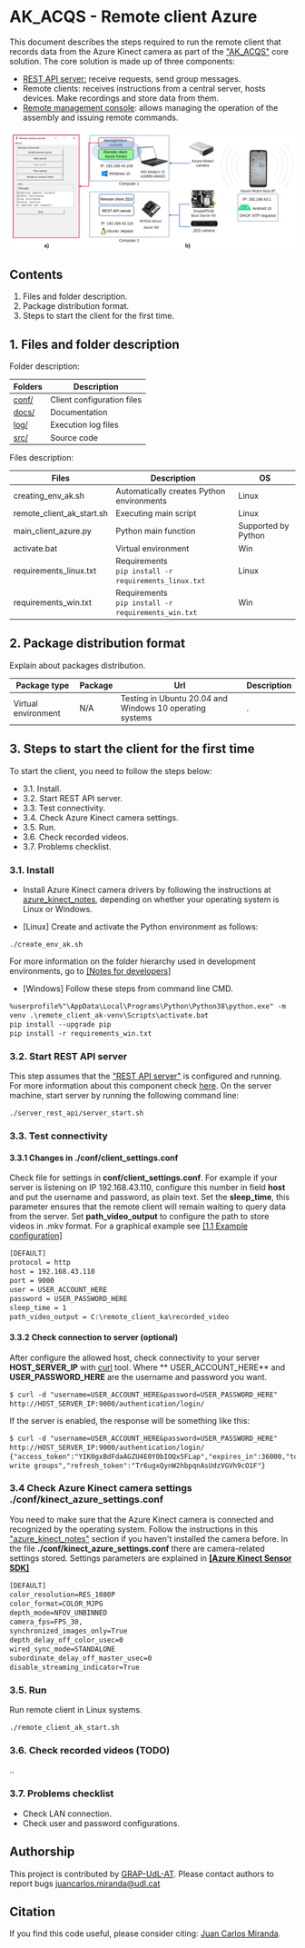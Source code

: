 # AK_ACQS - Remote client Azure

This document describes the steps required to run the remote client that records data from the Azure Kinect camera as
part of the ["AK_ACQS"](https://github.com/GRAP-UdL-AT/ak_acquisition_system) core solution. The core solution is made
up of three components:

* [REST API server:](https://github.com/GRAP-UdL-AT/ak_acquisition_system/tree/main/server_rest_api/) receive requests,
  send group messages.
* Remote clients: receives instructions from a central server, hosts devices. Make recordings and store data from them.
* [Remote management console](https://github.com/GRAP-UdL-AT/ak_acquisition_system/tree/main/remote_management_console):
  allows managing the operation of the assembly and issuing remote commands.

![REMOTE_CLIENT_AK](https://github.com/GRAP-UdL-AT/ak_acquisition_system/blob/main/remote_client_ak/docs/img/remote_client_azure_presentation.png?raw=true)

## Contents

1. Files and folder description.
2. Package distribution format.
3. Steps to start the client for the first time.

## 1. Files and folder description

Folder description:

| Folders                    | Description            |
|---------------------------|-------------------------|
| [conf/](https://github.com/GRAP-UdL-AT/ak_acquisition_system/tree/main/remote_client_ak/conf/) | Client configuration files |
| [docs/](https://github.com/GRAP-UdL-AT/ak_acquisition_system/tree/main/remote_client_ak/docs/) | Documentation |
| [log/](https://github.com/GRAP-UdL-AT/ak_acquisition_system/tree/main/remote_client_ak/log/) | Execution log files |
| [src/](https://github.com/GRAP-UdL-AT/ak_acquisition_system/tree/main/remote_client_ak/src/) | Source code |

Files description:

| Files                    | Description              | OS |
|---------------------------|-------------------------|---|
| creating_env_ak.sh | Automatically creates Python environments | Linux |
| remote_client_ak_start.sh | Executing main script | Linux |
| main_client_azure.py | Python main function | Supported by Python |
| activate.bat | Virtual environment | Win |
| requirements_linux.txt | Requirements <br>```pip install -r requirements_linux.txt``` | Linux |
| requirements_win.txt | Requirements <br>```pip install -r requirements_win.txt``` | Win |

## 2. Package distribution format

Explain about packages distribution.

| Package type | Package |  Url |  Description | 
|--------------|---------|------|------|
| Virtual environment          | N/A    | Testing in Ubuntu 20.04 and Windows 10 operating systems | . |

## 3. Steps to start the client for the first time

To start the client, you need to follow the steps below:

* 3.1. Install.
* 3.2. Start REST API server.
* 3.3. Test connectivity.
* 3.4. Check Azure Kinect camera settings.
* 3.5. Run.
* 3.6. Check recorded videos.
* 3.7. Problems checklist.

### 3.1. Install

* Install Azure Kinect camera drivers by following the instructions
  at [azure_kinect_notes](https://github.com/juancarlosmiranda/azure_kinect_notes), depending on whether your operating
  system is Linux or Windows.

* [Linux] Create and activate the Python environment as follows:

```
./create_env_ak.sh
```

For more information on the folder hierarchy used in development environments, go
to [[Notes for developers]](https://github.com/GRAP-UdL-AT/ak_acquisition_system/blob/main/docs/NOTES_FOR_DEVELOPERS.md)

* [Windows] Follow these steps from command line CMD.

```
%userprofile%"\AppData\Local\Programs\Python\Python38\python.exe" -m venv .\remote_client_ak-venv\Scripts\activate.bat
pip install --upgrade pip
pip install -r requirements_win.txt
```

### 3.2. Start REST API server

This step assumes that
the ["REST API server"](https://github.com/GRAP-UdL-AT/ak_acquisition_system/tree/main/server_rest_api/) is configured
and running. For more information about this component
check [here](https://github.com/GRAP-UdL-AT/ak_acquisition_system/tree/main/server_rest_api/). On the server machine,
start server by running the following command line:

```
./server_rest_api/server_start.sh
```

### 3.3. Test connectivity

#### 3.3.1 Changes in ./conf/client_settings.conf

Check file for settings in **conf/client_settings.conf**. For example if your server is listening on IP 192.168.43.110,
configure this number in field **host** and put the username and password, as plain text. Set the **sleep_time**, this
parameter ensures that the remote client will remain waiting to query data from the server. Set **path_video_output** to
configure the path to store videos in .mkv format. For a graphical example
see [[1.1 Example configuration]](https://github.com/GRAP-UdL-AT/ak_acquisition_system#11-example-configuration---capturing-fruit-data-using-the-ak_acqs-software)

```
[DEFAULT]
protocol = http
host = 192.168.43.110
port = 9000
user = USER_ACCOUNT_HERE
password = USER_PASSWORD_HERE
sleep_time = 1
path_video_output = C:\remote_client_ka\recorded_video
```

#### 3.3.2 Check connection to server (optional)

After configure the allowed host, check connectivity to your server **HOST_SERVER_IP** with [curl](https://curl.se/)
tool. Where **
USER_ACCOUNT_HERE** and **USER_PASSWORD_HERE** are the username and password you want.

```
$ curl -d "username=USER_ACCOUNT_HERE&password=USER_PASSWORD_HERE" http://HOST_SERVER_IP:9000/authentication/login/
```

If the server is enabled, the response will be something like this:

```
$ curl -d "username=USER_ACCOUNT_HERE&password=USER_PASSWORD_HERE" http://HOST_SERVER_IP:9000/authentication/login/
{"access_token":"YIK0gxBdFdaAGZU4E0Y0bIOQx5FLap","expires_in":36000,"token_type":"Bearer","scope":"read write groups","refresh_token":"Tr6ugxQynW2hbpqnAsUdzVGVh9cO1F"}
```

### 3.4 Check Azure Kinect camera settings ./conf/kinect_azure_settings.conf

You need to make sure that the Azure Kinect camera is connected and recognized by the operating system. Follow the
instructions in this ["azure_kinect_notes"](https://github.com/juancarlosmiranda/azure_kinect_notes) section if you
haven't installed the camera before. In the file **./conf/kinect_azure_settings.conf** there are camera-related settings
stored. Settings parameters are explained
in [**[Azure Kinect Sensor SDK]**](https://microsoft.github.io/Azure-Kinect-Sensor-SDK/master/index.html)

```
[DEFAULT]
color_resolution=RES_1080P
color_format=COLOR_MJPG
depth_mode=NFOV_UNBINNED
camera_fps=FPS_30,
synchronized_images_only=True
depth_delay_off_color_usec=0
wired_sync_mode=STANDALONE
subordinate_delay_off_master_usec=0
disable_streaming_indicator=True
```

### 3.5. Run

Run remote client in Linux systems.

```
./remote_client_ak_start.sh
```

### 3.6. Check recorded videos (TODO)

..

### 3.7. Problems checklist

* Check LAN connection.
* Check user and password configurations.

## Authorship

This project is contributed by [GRAP-UdL-AT](http://www.grap.udl.cat/en/index.html). Please contact authors to report
bugs juancarlos.miranda@udl.cat

## Citation

If you find this code useful, please consider citing:
[Juan Carlos Miranda](https://github.com/juancarlosmiranda).
